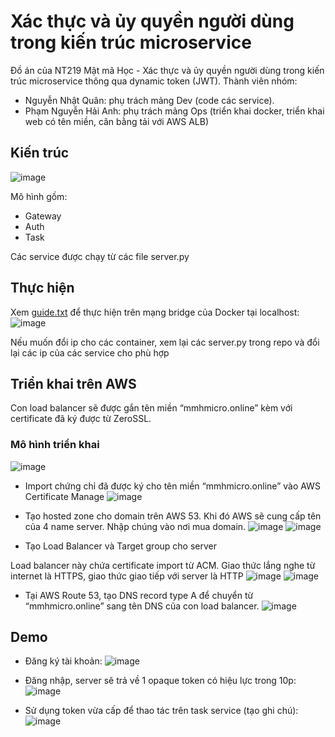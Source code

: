 ﻿# Xác thực và ủy quyền người dùng trong kiến trúc microservice
Đồ án của NT219 Mật mã Học - Xác thực và ủy quyền người dùng trong kiến trúc microservice thông qua dynamic token (JWT). 
Thành viên nhóm:
- Nguyễn Nhật Quân: phụ trách mảng Dev (code các service).
- Phạm Nguyễn Hải Anh: phụ trách mảng Ops (triển khai docker, triển khai web có tên miền, cân bằng tải với AWS ALB)

## Kiến trúc
![image](https://github.com/PNg-HA/NT219_Crypto_Project_AuthForUserInMcrservice/assets/93396414/2f98b8e6-dd5f-4ae8-9a1b-da2a8e5a387e)

Mô hình gồm:
  - Gateway
  - Auth
  - Task

Các service được chạy từ các file server.py

## Thực hiện
Xem [guide.txt](guide.txt) để thực hiện trên mạng bridge của Docker tại localhost:
![image](https://github.com/PNg-HA/NT219_Crypto_Project_AuthForUserInMcrservice/assets/93396414/6dd4125c-5ae6-4fc2-b1cb-3ed253e3a188)

Nếu muốn đổi ip cho các container, xem lại các server.py trong repo và đổi lại các ip của các service cho phù hợp 

## Triển khai trên AWS
Con load balancer sẽ được gắn tên miền “mmhmicro.online” kèm với certificate đã ký được từ ZeroSSL.
### Mô hình triển khai
![image](https://github.com/PNg-HA/NT219_Crypto_Project_AuthForUserInMcrservice/assets/93396414/7c8b251e-7480-4d20-8124-606c7ffc15be)



+ Import chứng chỉ đã được ký cho tên miền “mmhmicro.online” vào AWS Certificate Manage
![image](https://github.com/PNg-HA/NT219_Crypto_Project_AuthForUserInMcrservice/assets/93396414/e206835e-7de3-4be4-8101-9c3716e3b980)

+	Tạo hosted zone cho domain trên AWS 53. Khi đó AWS sẽ cung cấp tên của 4 name server. Nhập chúng vào nơi mua domain.
![image](https://github.com/PNg-HA/NT219_Crypto_Project_AuthForUserInMcrservice/assets/93396414/cbe53cf2-c3c3-497b-bcc2-f20c4ab006bd)
![image](https://github.com/PNg-HA/NT219_Crypto_Project_AuthForUserInMcrservice/assets/93396414/7fe39be3-ab96-4ec5-93e1-bedb818171d2)

+	Tạo Load Balancer và Target group cho server

Load balancer này chứa certificate import từ ACM. Giao thức lắng nghe từ internet là HTTPS, giao thức giao tiếp với server là HTTP
![image](https://github.com/PNg-HA/NT219_Crypto_Project_AuthForUserInMcrservice/assets/93396414/ad1b2914-2f5d-49a9-a0fb-ecf3a66b17f0)
![image](https://github.com/PNg-HA/NT219_Crypto_Project_AuthForUserInMcrservice/assets/93396414/b73ae974-cff7-4d41-94cc-929d63f66c9e)

+	Tại AWS Route 53, tạo DNS record type A để chuyển từ “mmhmicro.online” sang tên DNS của con load balancer.
![image](https://github.com/PNg-HA/NT219_Crypto_Project_AuthForUserInMcrservice/assets/93396414/69a044db-73ba-4e06-bb92-f5fe860c9748)

## Demo
+	Đăng ký tài khoản:
![image](https://github.com/PNg-HA/NT219_Crypto_Project_AuthForUserInMcrservice/assets/93396414/23e85153-ec42-4f1c-a89a-89febc281ba8)

+	Đăng nhập, server sẽ trả về 1 opaque token có hiệu lực trong 10p:
![image](https://github.com/PNg-HA/NT219_Crypto_Project_AuthForUserInMcrservice/assets/93396414/2365e65a-9fdc-4329-a072-ed6d40ae927c)

+	Sử dụng token vừa cấp để thao tác trên task service (tạo ghi chú):
![image](https://github.com/PNg-HA/NT219_Crypto_Project_AuthForUserInMcrservice/assets/93396414/665bad6c-21cd-44a1-bf18-73bc8e49c6ee)


